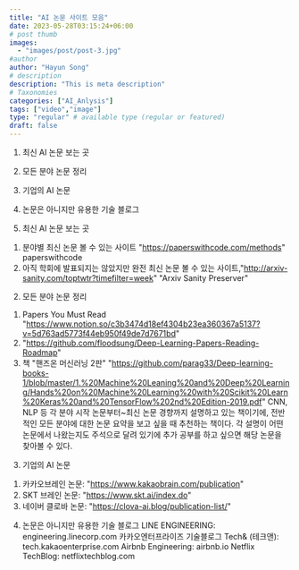 ```yaml
---
title: "AI 논문 사이트 모음"
date: 2023-05-28T03:15:24+06:00
# post thumb
images:
  - "images/post/post-3.jpg"
#author
author: "Hayun Song"
# description
description: "This is meta description"
# Taxonomies
categories: ["AI_Anlysis"]
tags: ["video","image"]
type: "regular" # available type (regular or featured)
draft: false
---
```

1. 최신 AI 논문 보는 곳
2. 모든 분야 논문 정리
3. 기업의 AI 논문
4. 논문은 아니지만 유용한 기술 블로그

1. 최신 AI 논문 보는 곳
1) 분야별 최신 논문 볼 수 있는 사이트 "https://paperswithcode.com/methods" paperswithcode
2) 아직 학회에 발표되지는 않았지만 완전 최신 논문 볼 수 있는 사이트,"http://arxiv-sanity.com/toptwtr?timefilter=week" "Arxiv Sanity Preserver" 

2. 모든 분야 논문 정리
1) Papers You Must Read "https://www.notion.so/c3b3474d18ef4304b23ea360367a5137?v=5d763ad5773f44eb950f49de7d7671bd" 
2) "https://github.com/floodsung/Deep-Learning-Papers-Reading-Roadmap" 
3) 책 "핸즈온 머신러닝 2판" "https://github.com/parag33/Deep-learning-books-1/blob/master/1.%20Machine%20Leaning%20and%20Deep%20Learning/Hands%20on%20Machine%20Learning%20with%20Scikit%20Learn%20Keras%20and%20TensorFlow%202nd%20Edition-2019.pdf" 
CNN, NLP 등 각 분야 시작 논문부터~최신 논문 경향까지 설명하고 있는 책이기에, 전반적인 모든 분야에 대한 논문 요약을 보고 싶을 때 추천하는 책이다. 각 설명이 어떤 논문에서 나왔는지도 주석으로 달려 있기에 추가 공부를 하고 싶으면 해당 논문을 찾아볼 수 있다.

3. 기업의 AI 논문
1) 카카오브레인 논문: "https://www.kakaobrain.com/publication" 
2) SKT 브레인 논문: "https://www.skt.ai/index.do" 
3) 네이버 클로바 논문: "https://clova-ai.blog/publication-list/"

4. 논문은 아니지만 유용한 기술 블로그
LINE ENGINEERING: engineering.linecorp.com
카카오엔터프라이즈 기술블로그 Tech& (테크앤): tech.kakaoenterprise.com
Airbnb Engineering: airbnb.io
Netflix TechBlog: netflixtechblog.com